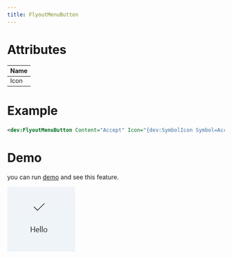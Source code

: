 ```yaml
---
title: FlyoutMenuButton
---
```


# Attributes

| Name |
|-|
|Icon|

# Example

```xml
<dev:FlyoutMenuButton Content="Accept" Icon="{dev:SymbolIcon Symbol=Accept}" />
```

# Demo
you can run [demo](https://github.com/Ghost1372/DevWinUI) and see this feature.

![DevWinUI](https://raw.githubusercontent.com/ghost1372/DevWinUI-Resources/refs/heads/main/DevWinUI-Docs/FlyoutMenuButton.png)
